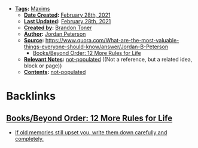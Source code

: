 - **[Tags](<Tags.md>):** [Maxims](<Maxims.md>)
    - **[Date Created](<Date Created.md>):** [February 28th, 2021](<February 28th, 2021.md>)
    - **[Last Updated](<Last Updated.md>):** [February 28th, 2021](<February 28th, 2021.md>)
    - **[Created by](<Created by.md>):** [Brandon Toner](<Brandon Toner.md>)
    - **[Author](<Author.md>):** [Jordan Peterson](<Jordan Peterson.md>)
    - **[Source](<Source.md>):** https://www.quora.com/What-are-the-most-valuable-things-everyone-should-know/answer/Jordan-B-Peterson
        - [Books/Beyond Order: 12 More Rules for Life](<Books/Beyond Order: 12 More Rules for Life.md>)
    - **[Relevant Notes](<Relevant Notes.md>):** [not-populated](<not-populated.md>) ((Not a reference, but a related idea, block or page))
    - **[Contents](<Contents.md>):** [not-populated](<not-populated.md>)

# Backlinks
## [Books/Beyond Order: 12 More Rules for Life](<Books/Beyond Order: 12 More Rules for Life.md>)
- [If old memories still upset you, write them down carefully and completely.](<If old memories still upset you, write them down carefully and completely..md>)

